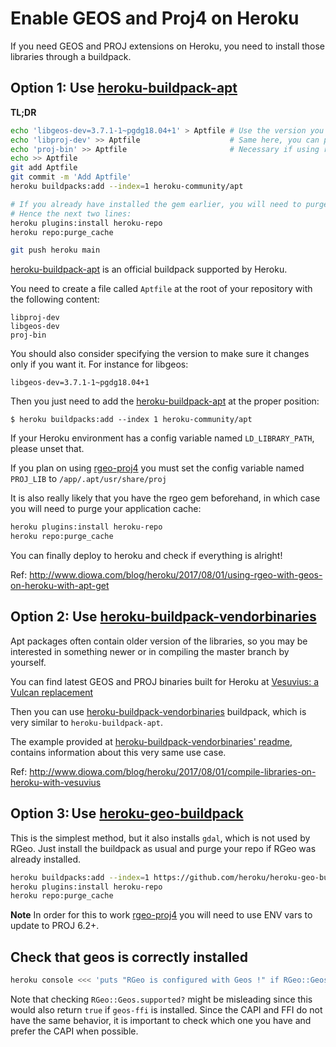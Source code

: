 # Enable GEOS and Proj4 on Heroku

If you need GEOS and PROJ extensions on Heroku, you need to install those libraries through a buildpack.

## Option 1: Use [heroku-buildpack-apt]

**TL;DR**

```bash
echo 'libgeos-dev=3.7.1-1~pgdg18.04+1' > Aptfile # Use the version you want here
echo 'libproj-dev' >> Aptfile                    # Same here, you can pin any version as well.
echo 'proj-bin' >> Aptfile                       # Necessary if using rgeo-proj4
echo >> Aptfile
git add Aptfile
git commit -m 'Add Aptfile'
heroku buildpacks:add --index=1 heroku-community/apt

# If you already have installed the gem earlier, you will need to purge your repo cache.
# Hence the next two lines:
heroku plugins:install heroku-repo
heroku repo:purge_cache

git push heroku main
```

[heroku-buildpack-apt](https://elements.heroku.com/buildpacks/heroku/heroku-buildpack-apt) is an official buildpack supported by Heroku.

You need to create a file called `Aptfile` at the root of your repository with the following content:

```
libproj-dev
libgeos-dev
proj-bin
```

You should also consider specifying the version to make sure it changes only if you want it. For instance for libgeos:

```
libgeos-dev=3.7.1-1~pgdg18.04+1
```

Then you just need to add the [heroku-buildpack-apt] at the proper position:

```
$ heroku buildpacks:add --index 1 heroku-community/apt
```

If your Heroku environment has a config variable named `LD_LIBRARY_PATH`, please unset that.

If you plan on using [rgeo-proj4] you must set the config variable named `PROJ_LIB` to `/app/.apt/usr/share/proj`

It is also really likely that you have the rgeo gem beforehand, in which case you will need to purge your application cache:

```bash
heroku plugins:install heroku-repo
heroku repo:purge_cache
```

You can finally deploy to heroku and check if everything is alright!

Ref: http://www.diowa.com/blog/heroku/2017/08/01/using-rgeo-with-geos-on-heroku-with-apt-get

## Option 2: Use [heroku-buildpack-vendorbinaries]

Apt packages often contain older version of the libraries, so you may be interested in something
newer or in compiling the master branch by yourself.

You can find latest GEOS and PROJ binaries built for Heroku at [Vesuvius: a Vulcan replacement](https://vesuvius.herokuapp.com/)

Then you can use [heroku-buildpack-vendorbinaries] buildpack, which is very similar to `heroku-buildpack-apt`.

The example provided at [heroku-buildpack-vendorbinaries' readme](https://github.com/diowa/heroku-buildpack-vendorbinaries#example), contains information about this very same use case.

Ref: http://www.diowa.com/blog/heroku/2017/08/01/compile-libraries-on-heroku-with-vesuvius

## Option 3: Use [heroku-geo-buildpack]

This is the simplest method, but it also installs `gdal`, which is not used by RGeo. Just install the buildpack as usual and purge your repo if RGeo was already installed.

```bash
heroku buildpacks:add --index=1 https://github.com/heroku/heroku-geo-buildpack.git
heroku plugins:install heroku-repo
heroku repo:purge_cache
```

**Note** In order for this to work [rgeo-proj4] you will need to use ENV vars to update to PROJ 6.2+.

## Check that geos is correctly installed

```bash
heroku console <<< 'puts "RGeo is configured with Geos !" if RGeo::Geos.capi_supported?;exit'
```

Note that checking `RGeo::Geos.supported?` might be misleading since this would also return `true` if `geos-ffi` is installed. Since the CAPI and FFI do not have the same behavior, it is important to check which one you have and prefer the CAPI when possible.

[heroku-buildpack-apt]: https://elements.heroku.com/buildpacks/heroku/heroku-buildpack-apt
[heroku-buildpack-vendorbinaries]: https://github.com/diowa/heroku-buildpack-vendorbinaries
[heroku-geo-buildpack]: https://github.com/heroku/heroku-geo-buildpack
[rgeo-proj4]: https://github.com/rgeo/rgeo-proj4